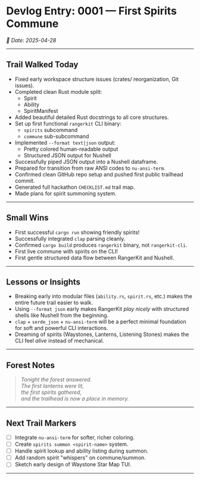# Devlog Entry: 0001 — First Spirits Commune

_🌲 Date: 2025-04-28_

---

## Trail Walked Today
- Fixed early workspace structure issues (crates/ reorganization, Git issues).
- Completed clean Rust module split:
  - Spirit
  - Ability
  - SpiritManifest
- Added beautiful detailed Rust docstrings to all core structures.
- Set up first functional `rangerkit` CLI binary:
  - `spirits` subcommand
  - `commune` sub-subcommand
- Implemented `--format text|json` output:
  - Pretty colored human-readable output
  - Structured JSON output for Nushell
- Successfully piped JSON output into a Nushell dataframe.
- Prepared for transition from raw ANSI codes to `nu-ansi-term`.
- Confirmed clean GitHub repo setup and pushed first public trailhead commit.
- Generated full hackathon `CHECKLIST.md` trail map.
- Made plans for spirit summoning system.

---

## Small Wins
- First successful `cargo run` showing friendly spirits!
- Successfully integrated `clap` parsing cleanly.
- Confirmed `cargo build` produces `rangerkit` binary, not `rangerkit-cli`.
- First live commune with spirits on the CLI!
- First gentle structured data flow between RangerKit and Nushell.

---

## Lessons or Insights
- Breaking early into modular files (`ability.rs`, `spirit.rs`, etc.) makes the entire future trail easier to walk.
- Using `--format json` early makes RangerKit *play nicely* with structured shells like Nushell from the beginning.
- `clap` + `serde_json` + `nu-ansi-term` will be a perfect minimal foundation for soft and powerful CLI interactions.
- Dreaming of spirits (Waystones, Lanterns, Listening Stones) makes the CLI feel *alive* instead of mechanical.

---

## Forest Notes
> *Tonight the forest answered.  
> The first lanterns were lit,  
> the first spirits gathered,  
> and the trailhead is now a place in memory.*

---

## Next Trail Markers
- [ ] Integrate `nu-ansi-term` for softer, richer coloring.
- [ ] Create `spirits summon <spirit-name>` system.
- [ ] Handle spirit lookup and ability listing during summon.
- [ ] Add random spirit "whispers" on commune/summon.
- [ ] Sketch early design of Waystone Star Map TUI.

---

